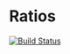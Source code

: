 # Ratios

[![Build Status](https://travis-ci.org/timholy/Ratios.jl.svg?branch=master)](https://travis-ci.org/timholy/Ratios.jl)
